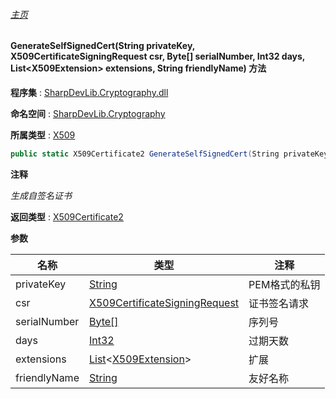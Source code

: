 ###### [主页](./Index.md "主页")

#### GenerateSelfSignedCert(String privateKey, X509CertificateSigningRequest csr, Byte[] serialNumber, Int32 days, List\<X509Extension\> extensions, String friendlyName) 方法

**程序集** : [SharpDevLib.Cryptography.dll](./SharpDevLib.Cryptography.assembly.md "SharpDevLib.Cryptography.dll")

**命名空间** : [SharpDevLib.Cryptography](./SharpDevLib.Cryptography.namespace.md "SharpDevLib.Cryptography")

**所属类型** : [X509](./SharpDevLib.Cryptography.X509.md "X509")

``` csharp
public static X509Certificate2 GenerateSelfSignedCert(String privateKey, X509CertificateSigningRequest csr, Byte[] serialNumber, Int32 days, List<X509Extension> extensions, String friendlyName)
```

**注释**

*生成自签名证书*



**返回类型** : [X509Certificate2](https://learn.microsoft.com/en-us/dotnet/api/system.security.cryptography.x509certificates.x509certificate2 "X509Certificate2")


**参数**

|名称|类型|注释|
|---|---|---|
|privateKey|[String](https://learn.microsoft.com/en-us/dotnet/api/system.string "String")|PEM格式的私钥|
|csr|[X509CertificateSigningRequest](./SharpDevLib.Cryptography.X509CertificateSigningRequest.md "X509CertificateSigningRequest")|证书签名请求|
|serialNumber|[Byte\[\]](https://learn.microsoft.com/en-us/dotnet/api/system.byte[] "Byte\[\]")|序列号|
|days|[Int32](https://learn.microsoft.com/en-us/dotnet/api/system.int32 "Int32")|过期天数|
|extensions|[List](https://learn.microsoft.com/en-us/dotnet/api/system.collections.generic.list-1 "List")\<[X509Extension](https://learn.microsoft.com/en-us/dotnet/api/system.security.cryptography.x509certificates.x509extension "X509Extension")\>|扩展|
|friendlyName|[String](https://learn.microsoft.com/en-us/dotnet/api/system.string "String")|友好名称|


